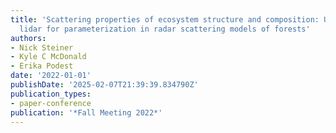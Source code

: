 ```yaml
---
title: 'Scattering properties of ecosystem structure and composition: Using terrestrial
  lidar for parameterization in radar scattering models of forests'
authors:
- Nick Steiner
- Kyle C McDonald
- Erika Podest
date: '2022-01-01'
publishDate: '2025-02-07T21:39:39.834790Z'
publication_types:
- paper-conference
publication: '*Fall Meeting 2022*'
---
```

